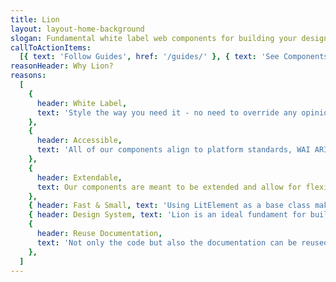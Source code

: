 ```yaml
---
title: Lion
layout: layout-home-background
slogan: Fundamental white label web components for building your design system.
callToActionItems:
  [{ text: 'Follow Guides', href: '/guides/' }, { text: 'See Components', href: '/components/' }]
reasonHeader: Why Lion?
reasons:
  [
    {
      header: White Label,
      text: 'Style the way you need it - no need to override any opinionated existing styling.',
    },
    {
      header: Accessible,
      text: 'All of our components align to platform standards, WAI ARIA patterns, and are always tested on accessibility, both through aXe automated tests but also manually with screen readers.',
    },
    {
      header: Extendable,
      text: Our components are meant to be extended and allow for flexible integrations.,
    },
    { header: Fast & Small, text: 'Using LitElement as a base class makes us small and fast.' },
    { header: Design System, text: 'Lion is an ideal fundament for building a Design System.' },
    {
      header: Reuse Documentation,
      text: 'Not only the code but also the documentation can be reused and extended.',
    },
  ]
---
```


